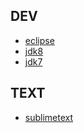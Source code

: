 DEV
-
* [eclipse](https://www.eclipse.org/)
* [jdk8](http://www.oracle.com/technetwork/java/javase/downloads/jdk8-downloads-2133151.html)
* [jdk7](http://www.oracle.com/technetwork/java/javase/downloads/java-archive-downloads-javase7-521261.html)

TEXT
-
* [sublimetext](https://www.sublimetext.com/)
